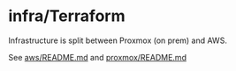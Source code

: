 # infra/Terraform

Infrastructure is split between Proxmox (on prem) and AWS.

See [aws/README.md](aws/README.md) and [proxmox/README.md](proxmox/README.md)
